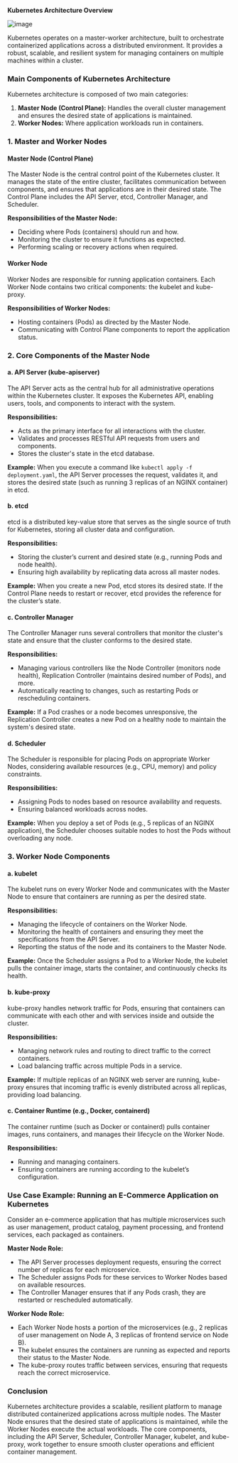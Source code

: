**Kubernetes Architecture Overview**

![image](https://github.com/user-attachments/assets/be4a85b6-4079-43c7-8767-95d267ce5a10)


Kubernetes operates on a master-worker architecture, built to orchestrate containerized applications across a distributed environment. It provides a robust, scalable, and resilient system for managing containers on multiple machines within a cluster.

### Main Components of Kubernetes Architecture

Kubernetes architecture is composed of two main categories:

1. **Master Node (Control Plane):** Handles the overall cluster management and ensures the desired state of applications is maintained.
2. **Worker Nodes:** Where application workloads run in containers.

### 1. Master and Worker Nodes

#### **Master Node (Control Plane)**
The Master Node is the central control point of the Kubernetes cluster. It manages the state of the entire cluster, facilitates communication between components, and ensures that applications are in their desired state. The Control Plane includes the API Server, etcd, Controller Manager, and Scheduler.

**Responsibilities of the Master Node:**
- Deciding where Pods (containers) should run and how.
- Monitoring the cluster to ensure it functions as expected.
- Performing scaling or recovery actions when required.

#### **Worker Node**
Worker Nodes are responsible for running application containers. Each Worker Node contains two critical components: the kubelet and kube-proxy.

**Responsibilities of Worker Nodes:**
- Hosting containers (Pods) as directed by the Master Node.
- Communicating with Control Plane components to report the application status.

### 2. Core Components of the Master Node

#### a. **API Server (kube-apiserver)**
The API Server acts as the central hub for all administrative operations within the Kubernetes cluster. It exposes the Kubernetes API, enabling users, tools, and components to interact with the system.

**Responsibilities:**
- Acts as the primary interface for all interactions with the cluster.
- Validates and processes RESTful API requests from users and components.
- Stores the cluster's state in the etcd database.

**Example:**
When you execute a command like `kubectl apply -f deployment.yaml`, the API Server processes the request, validates it, and stores the desired state (such as running 3 replicas of an NGINX container) in etcd.

#### b. **etcd**
etcd is a distributed key-value store that serves as the single source of truth for Kubernetes, storing all cluster data and configuration.

**Responsibilities:**
- Storing the cluster’s current and desired state (e.g., running Pods and node health).
- Ensuring high availability by replicating data across all master nodes.

**Example:**
When you create a new Pod, etcd stores its desired state. If the Control Plane needs to restart or recover, etcd provides the reference for the cluster’s state.

#### c. **Controller Manager**
The Controller Manager runs several controllers that monitor the cluster's state and ensure that the cluster conforms to the desired state.

**Responsibilities:**
- Managing various controllers like the Node Controller (monitors node health), Replication Controller (maintains desired number of Pods), and more.
- Automatically reacting to changes, such as restarting Pods or rescheduling containers.

**Example:**
If a Pod crashes or a node becomes unresponsive, the Replication Controller creates a new Pod on a healthy node to maintain the system's desired state.

#### d. **Scheduler**
The Scheduler is responsible for placing Pods on appropriate Worker Nodes, considering available resources (e.g., CPU, memory) and policy constraints.

**Responsibilities:**
- Assigning Pods to nodes based on resource availability and requests.
- Ensuring balanced workloads across nodes.

**Example:**
When you deploy a set of Pods (e.g., 5 replicas of an NGINX application), the Scheduler chooses suitable nodes to host the Pods without overloading any node.

### 3. Worker Node Components

#### a. **kubelet**
The kubelet runs on every Worker Node and communicates with the Master Node to ensure that containers are running as per the desired state.

**Responsibilities:**
- Managing the lifecycle of containers on the Worker Node.
- Monitoring the health of containers and ensuring they meet the specifications from the API Server.
- Reporting the status of the node and its containers to the Master Node.

**Example:**
Once the Scheduler assigns a Pod to a Worker Node, the kubelet pulls the container image, starts the container, and continuously checks its health.

#### b. **kube-proxy**
kube-proxy handles network traffic for Pods, ensuring that containers can communicate with each other and with services inside and outside the cluster.

**Responsibilities:**
- Managing network rules and routing to direct traffic to the correct containers.
- Load balancing traffic across multiple Pods in a service.

**Example:**
If multiple replicas of an NGINX web server are running, kube-proxy ensures that incoming traffic is evenly distributed across all replicas, providing load balancing.

#### c. **Container Runtime (e.g., Docker, containerd)**
The container runtime (such as Docker or containerd) pulls container images, runs containers, and manages their lifecycle on the Worker Node.

**Responsibilities:**
- Running and managing containers.
- Ensuring containers are running according to the kubelet’s configuration.

### Use Case Example: Running an E-Commerce Application on Kubernetes

Consider an e-commerce application that has multiple microservices such as user management, product catalog, payment processing, and frontend services, each packaged as containers.

**Master Node Role:**
- The API Server processes deployment requests, ensuring the correct number of replicas for each microservice.
- The Scheduler assigns Pods for these services to Worker Nodes based on available resources.
- The Controller Manager ensures that if any Pods crash, they are restarted or rescheduled automatically.

**Worker Node Role:**
- Each Worker Node hosts a portion of the microservices (e.g., 2 replicas of user management on Node A, 3 replicas of frontend service on Node B).
- The kubelet ensures the containers are running as expected and reports their status to the Master Node.
- The kube-proxy routes traffic between services, ensuring that requests reach the correct microservice.

### Conclusion

Kubernetes architecture provides a scalable, resilient platform to manage distributed containerized applications across multiple nodes. The Master Node ensures that the desired state of applications is maintained, while the Worker Nodes execute the actual workloads. The core components, including the API Server, Scheduler, Controller Manager, kubelet, and kube-proxy, work together to ensure smooth cluster operations and efficient container management.
